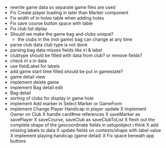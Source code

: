 - rewrite game data so separate game files are used
- Fix Create player loading in later than Marker component
- Fix width of in holes table when adding holes
- Fix save course button space with table
- Fix club list diplay
- Should we make the game bag and clubs unique?
    - the clubs in the (not game) bag can change at any time 
- parse club data club type is not done
- parsing bag data misses fields like iri & label
- clubtype should be filled with data from club? or remove fields? 
- check iri s in data
- use fieldLabel for labels
- add game start time filled should be put in gamestate?  
- game detail view
- implement delete game
- implement Bag detail edit
- Bag detail
- sorting of clubs for display in game hole
- implement Add marker in Select Marker or GameForm
- implement Change Player Handicap in player update
X implement Owner on Club
X handle card#me references
X saveMarker as savePlayer
X saveCourse, saveClub as saveClubToList
X flesh out the complete shape of the geocoordinate fields in setupobject i think
X add missing labels to data
X update fields on contexts/shape with  label value
X implement playing handicap (game detail)
X Fix space beneath app buttons
